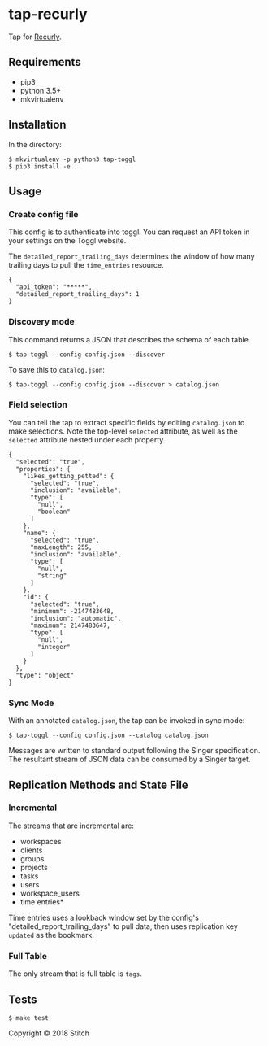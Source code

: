 
# tap-recurly

Tap for [Recurly](https://recurly.com/).

## Requirements

- pip3
- python 3.5+
- mkvirtualenv

## Installation

In the directory:

```
$ mkvirtualenv -p python3 tap-toggl
$ pip3 install -e .
```

## Usage

### Create config file

This config is to authenticate into toggl. You can request an API token in your settings on the Toggl website.

The `detailed_report_trailing_days` determines the window of how many trailing days to pull the `time_entries` resource.

```
{
  "api_token": "*****",
  "detailed_report_trailing_days": 1
}
```

### Discovery mode

This command returns a JSON that describes the schema of each table.

```
$ tap-toggl --config config.json --discover
```

To save this to `catalog.json`:

```
$ tap-toggl --config config.json --discover > catalog.json
```

### Field selection

You can tell the tap to extract specific fields by editing `catalog.json` to make selections. Note the top-level `selected` attribute, as well as the `selected` attribute nested under each property.

```
{
  "selected": "true",
  "properties": {
    "likes_getting_petted": {
      "selected": "true",
      "inclusion": "available",
      "type": [
        "null",
        "boolean"
      ]
    },
    "name": {
      "selected": "true",
      "maxLength": 255,
      "inclusion": "available",
      "type": [
        "null",
        "string"
      ]
    },
    "id": {
      "selected": "true",
      "minimum": -2147483648,
      "inclusion": "automatic",
      "maximum": 2147483647,
      "type": [
        "null",
        "integer"
      ]
    }
  },
  "type": "object"
}
```

### Sync Mode

With an annotated `catalog.json`, the tap can be invoked in sync mode:

```
$ tap-toggl --config config.json --catalog catalog.json
```

Messages are written to standard output following the Singer specification. The resultant stream of JSON data can be consumed by a Singer target.


## Replication Methods and State File

### Incremental

The streams that are incremental are:

- workspaces
- clients
- groups
- projects
- tasks
- users
- workspace_users
- time entries*

Time entries uses a lookback window set by the config's "detailed_report_trailing_days" to pull data, then uses replication key `updated` as the bookmark.

### Full Table

The only stream that is full table is `tags`.

## Tests

```
$ make test
```

Copyright &copy; 2018 Stitch
